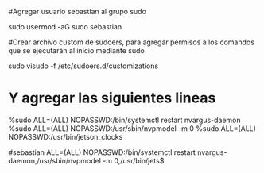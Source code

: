 
#Agregar usuario sebastian al grupo sudo

sudo usermod -aG sudo sebastian

#Crear archivo custom de sudoers, para agregar permisos a los comandos que se ejecutarán al inicio mediante sudo

sudo visudo -f /etc/sudoers.d/customizations

# Y agregar las siguientes lineas

%sudo   ALL=(ALL)       NOPASSWD:/bin/systemctl restart nvargus-daemon
%sudo   ALL=(ALL)       NOPASSWD:/usr/sbin/nvpmodel -m 0
%sudo   ALL=(ALL)       NOPASSWD:/usr/bin/jetson_clocks

#sebastian       ALL=(ALL)       NOPASSWD:/bin/systemctl restart nvargus-daemon,/usr/sbin/nvpmodel -m 0,/usr/bin/jets$


